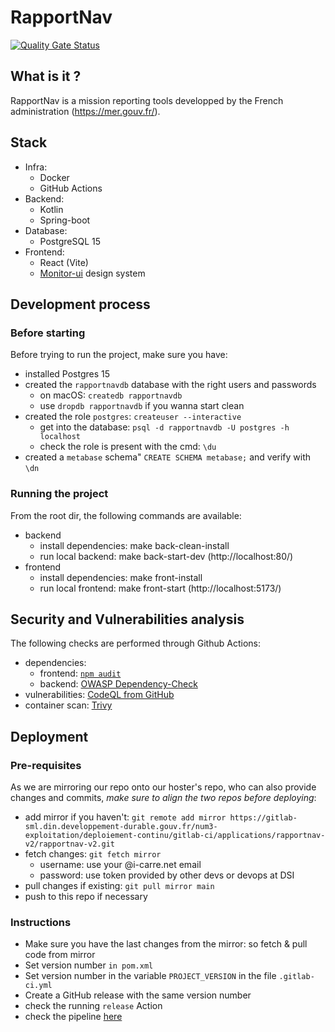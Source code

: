 # RapportNav

[![Quality Gate Status](https://sonarcloud.io/api/project_badges/measure?project=MTES-MCT_rapportnav2&metric=alert_status)](https://sonarcloud.io/summary/new_code?id=MTES-MCT_rapportnav2)

## What is it ?

RapportNav is a mission reporting tools developped by the French administration (https://mer.gouv.fr/).

## Stack

- Infra:
  - Docker
  - GitHub Actions
- Backend:
  - Kotlin
  - Spring-boot
- Database:
  - PostgreSQL 15
- Frontend:
  - React (Vite)
  - [Monitor-ui](https://mtes-mct.github.io/monitor-ui/) design system

## Development process

### Before starting

Before trying to run the project, make sure you have:

- installed Postgres 15
- created the `rapportnavdb` database with the right users and passwords
  - on macOS: `createdb rapportnavdb`
  - use `dropdb rapportnavdb` if you wanna start clean
- created the role `postgres`: `createuser --interactive`
  - get into the database: `psql -d rapportnavdb -U postgres -h localhost`
  - check the role is present with the cmd: `\du`
- created a `metabase` schema" `CREATE SCHEMA metabase;` and verify with `\dn`

### Running the project

From the root dir, the following commands are available:

- backend
  - install dependencies: make back-clean-install
  - run local backend: make back-start-dev (http://localhost:80/)
- frontend
  - install dependencies: make front-install
  - run local frontend: make front-start (http://localhost:5173/)

## Security and Vulnerabilities analysis

The following checks are performed through Github Actions:

- dependencies:
  - frontend: [`npm audit`](https://docs.npmjs.com/auditing-package-dependencies-for-security-vulnerabilities)
  - backend: [OWASP Dependency-Check](https://mvnrepository.com/artifact/org.owasp/dependency-check-maven)
- vulnerabilities: [CodeQL from GitHub](https://codeql.github.com/)
- container scan: [Trivy](https://www.aquasec.com/products/trivy/)

## Deployment

### Pre-requisites

As we are mirroring our repo onto our hoster's repo, who can also provide changes and commits, _make sure to align the
two repos before deploying_:

- add mirror if you
  haven't: `git remote add mirror https://gitlab-sml.din.developpement-durable.gouv.fr/num3-exploitation/deploiement-continu/gitlab-ci/applications/rapportnav-v2/rapportnav-v2.git`
- fetch changes: `git fetch mirror`
  - username: use your @i-carre.net email
  - password: use token provided by other devs or devops at DSI
- pull changes if existing: `git pull mirror main`
- push to this repo if necessary

### Instructions

- Make sure you have the last changes from the mirror: so fetch & pull code from mirror
- Set version number `in pom.xml`
- Set version number in the variable `PROJECT_VERSION` in the file `.gitlab-ci.yml`
- Create a GitHub release with the same version number
- check the running `release` Action
- check the
  pipeline [here](https://gitlab-sml.din.developpement-durable.gouv.fr/num3-exploitation/deploiement-continu/gitlab-ci/applications/rapportnav-v2/rapportnav-v2/-/pipelines)

